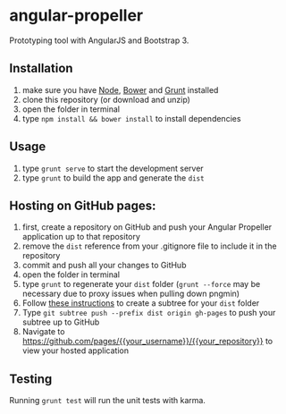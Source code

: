 # angular-propeller

Prototyping tool with AngularJS and Bootstrap 3.

## Installation

1. make sure you have [Node](https://nodejs.org), [Bower](http://bower.io/) and [Grunt](http://gruntjs.com/) installed
1. clone this repository (or download and unzip)
1. open the folder in terminal 
1. type `npm install && bower install` to install dependencies

## Usage

1. type `grunt serve` to start the development server
1. type `grunt` to build the app and generate the `dist`

## Hosting on GitHub pages:

1. first, create a repository on GitHub and push your Angular Propeller application up to that repository
1. remove the `dist` reference from your .gitignore file to include it in the repository
1. commit and push all your changes to GitHub
1. open the folder in terminal 
1. type `grunt` to regenerate your `dist` folder (`grunt --force` may be necessary due to proxy issues when pulling down pngmin)
1. Follow [these instructions](https://gist.github.com/cobyism/4730490) to create a subtree for your `dist` folder
1. Type `git subtree push --prefix dist origin gh-pages` to push your subtree up to GitHub
1. Navigate to https://github.com/pages/{{your_username}}/{{your_repository}} to view your hosted application

## Testing

Running `grunt test` will run the unit tests with karma.
